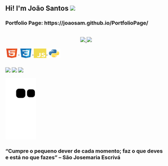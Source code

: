 ## Hi! I'm João Santos <img src="https://raw.githubusercontent.com/kaueMarques/kaueMarques/master/hi.gif" width="30px">
<h3>Portfolio Page: https://joaosam.github.io/PortfolioPage/ </h3>
<br>
<div align="center">
  <a href="https://github.com/Joaosam">
  <img height="180em" src="https://github-readme-stats.vercel.app/api?username=Joaosam&show_icons=true&theme=nord&include_all_commits=true&count_private=true"/>
  <img height="180em" src="https://github-readme-stats.vercel.app/api/top-langs/?username=Joaosam&layout=compact&langs_count=7&theme=nord"/>
</div>
  <div style="display: inline_block"><br>
    <img align="center" alt="icon-HTML" height="30" width="40" src="https://raw.githubusercontent.com/devicons/devicon/master/icons/html5/html5-original.svg">
    <img align="center" alt="icon-CSS" height="30" width="40" src="https://raw.githubusercontent.com/devicons/devicon/master/icons/css3/css3-original.svg">
    <img align="center" alt="icon-Js" height="30" width="40" src="https://raw.githubusercontent.com/devicons/devicon/master/icons/javascript/javascript-plain.svg">  
    <img align="center" alt="icon-Python" height="30" width="40" src="https://raw.githubusercontent.com/devicons/devicon/master/icons/python/python-original.svg">
</div>

 ##

  
  <div> 
  <a href="https://www.instagram.com/jpms_jp" target="_blank"><img src="https://img.shields.io/badge/Instagram-E4405F?style=for-the-badge&logo=instagram&logoColor=white" target="_blank"></a>
  <a href = "mailto:joao99.jp@gmail.com"><img src="https://img.shields.io/badge/Gmail-D14836?style=for-the-badge&logo=gmail&logoColor=white" target="_blank"></a>
  <a href="https://www.linkedin.com/in/jo%C3%A3o-pedro-mendes-dos-santos-3b7b3a121/" target="_blank"><img src="https://img.shields.io/badge/LinkedIn-0077B5?style=for-the-badge&logo=linkedin&logoColor=white" target="_blank"></a> 
 
  ![Snake animation](https://github.com/Joaosam/Joaosam/blob/output/github-contribution-grid-snake.svg)
  <h3> “Cumpre o pequeno dever de cada momento; faz o que deves e está no que fazes” – São Josemaria Escrivá </h3>
 
</div>
